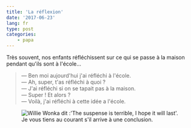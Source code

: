 ```yaml
---
title: 'La réflexion'
date: '2017-06-23'
lang: fr
type: post
categories:
    - papa
---
```


Très souvent, nos enfants réfléchissent sur ce qui se passe à la maison pendant qu'ils sont à l'école…

<!-- more -->

> — Ben moi aujourd'hui j'ai réfléchi à l'école.  
> — Ah, super, t'as réfléchi à quoi ?  
> — J'ai réfléchi si on se tapait pas à la maison.  
> — Super ! Et alors ?  
> — Voilà, j'ai réfléchi à cette idée a l'école.

<figure>
  <img src="{{ page.url }}suspense.gif" alt="Willie Wonka dit :'The suspense is terrible, I hope it will last'."/>
  <figcaption>Je vous tiens au courant s'il arrive à une conclusion.</figcaption>
</figure>
